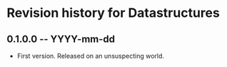 # Revision history for Datastructures

## 0.1.0.0 -- YYYY-mm-dd

* First version. Released on an unsuspecting world.
